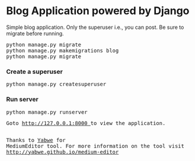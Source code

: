 <h1>Blog Application powered by Django</h1>

Simple blog application. Only the superuser i.e., you can post.
Be sure to migrate before running.
<pre>
python manage.py migrate
python manage.py makemigrations blog
python manage.py migrate
</pre>

<h3>Create a superuser</h3>
<pre>
python manage.py createsuperuser
</pre>

<h3>Run server</h3>
<pre>
python manage.py runserver
<pre>
Goto <a href="http://127.0.0.1:8000">http://127.0.0.1:8000 </a>to view the application.

Thanks to <a href="https://github.com/yabwe">Yabwe</a> for MediumEditor tool.
For more information on the tool visit <a href="http://yabwe.github.io/medium-editor/">http://yabwe.github.io/medium-editor</a>
